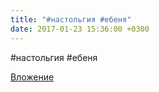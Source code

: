 ```yaml
---
title: "#настольгия #ебеня"
date: 2017-01-23 15:36:00 +0300
---
```


#настольгия #ебеня

[Вложение](/assets/vk_photos/2/vjHw1gYKKic.jpg)
